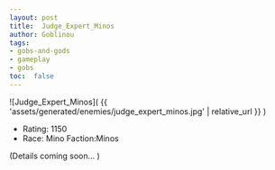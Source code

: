 ```yaml
---
layout: post
title:  Judge_Expert_Minos
author: Goblinou
tags:
- gobs-and-gods
- gameplay
- gobs
toc:  false
---
```


![Judge_Expert_Minos]( {{ 'assets/generated/enemies/judge_expert_minos.jpg' | relative_url }} )
- Rating: 1150
- Race: Mino  Faction:Minos

(Details coming soon... )